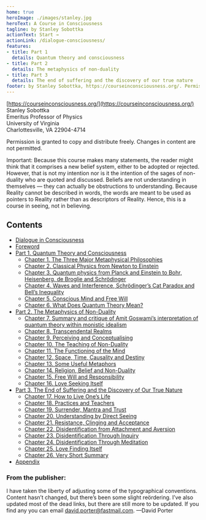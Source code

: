 ```yaml
---
home: true
heroImage: ./images/stanley.jpg
heroText: A Course in Consciousness
tagline: by Stanley Sobottka
actionText: Start →
actionLink: /dialogue-consciousness/
features:
- title: Part 1
  details: Quantum theory and consciousness
- title: Part 2
  details: The metaphysics of non-duality
- title: Part 3
  details: The end of suffering and the discovery of our true nature 
footer: by Stanley Sobottka, https://courseinconsciousness.org/. Permission is granted by the authoer to copy and distribute freely. Changes in content are not permitted.
---
```



[https://courseinconsciousness.org/](https://courseinconsciousness.org/)<br>
Stanley Sobottka <br>
Emeritus Professor of Physics <br>
University of Virginia <br>
Charlottesville, VA 22904-4714 <br>

Permission is granted to copy and distribute freely. Changes in content are not permitted. 

Important: Because this course makes many statements, the reader might think that it comprises a new belief system, either to be adopted or rejected. However, that is not my intention nor is it the intention of the sages of non-duality who are quoted and discussed. Beliefs are not understanding in themselves — they can actually be obstructions to understanding. Because Reality cannot be described in words, the words are meant to be used as pointers to Reality rather than as descriptors of Reality. Hence, this is a course in seeing, not in believing. 

## Contents

 * [Dialogue in Consciousness](/dialogue-consciousness/)
 * [Foreword](./foreword/) 
 * [Part 1. Quantum Theory and Consciousness ](/part-1-quantum-theory-consciousness/)
   * [Chapter 1. The Three Major Metaphysical Philosophies](/chapter-1-three-major-metaphysical-philosophies/)
   * [Chapter 2. Classical Physics from Newton to Einstein](/chapter-2-classical-physics-newton-einstein/)
   * [Chapter 3. Quantum physics from Planck and Einstein to Bohr, Heisenberg, de Broglie and Schrödinger](/chapter-3-quantum-physics)
   * [Chapter 4. Waves and Interference, Schrödinger’s Cat Paradox and Bell’s Inequality](/chapter-4-waves-interference/)
   * [Chapter 5. Conscious Mind and Free Will](/chapter-5-conscious-mind-free-will/)
   * [Chapter 6. What Does Quantum Theory Mean?](/chapter-6-what-does-quantum-theory-mean/)
 * [Part 2. The Metaphysics of Non-Duality](/part-2-metaphysics-non-duality/)
   * [Chapter 7. Summary and critique of Amit Goswami’s interpretation of quantum theory within monistic idealism](/chapter-7-summary-critique-amit-goswami-interpretation-quantum-theory-within-monistic-idealism/)
   * [Chapter 8. Transcendental Realms](/chapter-8-transcendental-realms/)
   * [Chapter 9. Perceiving and Conceptualising](/chapter-9-perceiving-conceptualising/)
   * [Chapter 10. The Teaching of Non-Duality](/chapter-10-teaching-non-duality/)
   * [Chapter 11. The Functioning of the Mind](/chapter-11-functioning-mind/)
   * [Chapter 12. Space, Time, Causality and Destiny](/chapter-12-space-time-causality-destiny/)
   * [Chapter 13. Some Useful Metaphors](/chapter-13-some-useful-metaphors/)
   * [Chapter 14. Religion, Belief and Non-Duality](/chapter-14-religion-belief-non-duality/)
   * [Chapter 15. Free Will and Responsibility](/chapter-15-free-will-responsibility/)
   * [Chapter 16. Love Seeking Itself](/chapter-16-love-seeking-itself/)
 * [Part 3. The End of Suffering and the Discovery of Our True Nature](/part-3-end-suffering-discovery-true-nature/)
   * [Chapter 17. How to Live One’s Life](/chapter-17-how-live-ones-life/)
   * [Chapter 18. Practices and Teachers](/chapter-18-practices-teachers)
   * [Chapter 19. Surrender, Mantra and Trust](/chapter-19-surrender-mantra-trust/)
   * [Chapter 20. Understanding by Direct Seeing](/chapter-20-understanding-direct-seeing/)
   * [Chapter 21. Resistance, Clinging and Acceptance](/chapter-21-resistance-clinging-acceptance/)
   * [Chapter 22. Disidentification from Attachment and Aversion](/chapter-22-disidentification-from-attachment-aversion/)
   * [Chapter 23. Disidentification Through Inquiry](/chapter-23-disidentification-through-inquiry/)
   * [Chapter 24. Disidentification Through Meditation](/chapter-24-disidentification-through-meditation/)
   * [Chapter 25. Love Finding Itself](/chapter-25-love-finding-itself/)
   * [Chapter 26. Very Short Summary](/chapter-26-very-short-summary/)
 * [Appendix](/appendix/)

### From the publisher:

I have taken the liberty of adjusting some of the typographical conventions. Content hasn’t changed, but there’s been some slight reördering. I’ve also updated most of the dead links, but there are still more to be updated. If you find any you can email david.porter@fastmail.com.
—David Porter